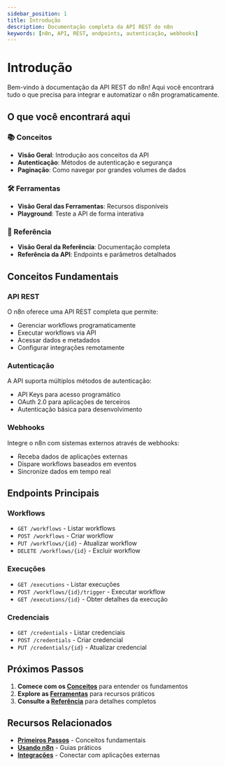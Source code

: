 ```yaml
---
sidebar_position: 1
title: Introdução
description: Documentação completa da API REST do n8n
keywords: [n8n, API, REST, endpoints, autenticação, webhooks]
---
```


# Introdução

Bem-vindo à documentação da API REST do n8n! Aqui você encontrará tudo o que precisa para integrar e automatizar o n8n programaticamente.

## O que você encontrará aqui

### 📚 Conceitos
- **Visão Geral**: Introdução aos conceitos da API
- **Autenticação**: Métodos de autenticação e segurança
- **Paginação**: Como navegar por grandes volumes de dados

### 🛠️ Ferramentas
- **Visão Geral das Ferramentas**: Recursos disponíveis
- **Playground**: Teste a API de forma interativa

### 📖 Referência
- **Visão Geral da Referência**: Documentação completa
- **Referência da API**: Endpoints e parâmetros detalhados

## Conceitos Fundamentais

### API REST
O n8n oferece uma API REST completa que permite:
- Gerenciar workflows programaticamente
- Executar workflows via API
- Acessar dados e metadados
- Configurar integrações remotamente

### Autenticação
A API suporta múltiplos métodos de autenticação:
- API Keys para acesso programático
- OAuth 2.0 para aplicações de terceiros
- Autenticação básica para desenvolvimento

### Webhooks
Integre o n8n com sistemas externos através de webhooks:
- Receba dados de aplicações externas
- Dispare workflows baseados em eventos
- Sincronize dados em tempo real

## Endpoints Principais

### Workflows
- `GET /workflows` - Listar workflows
- `POST /workflows` - Criar workflow
- `PUT /workflows/{id}` - Atualizar workflow
- `DELETE /workflows/{id}` - Excluir workflow

### Execuções
- `GET /executions` - Listar execuções
- `POST /workflows/{id}/trigger` - Executar workflow
- `GET /executions/{id}` - Obter detalhes da execução

### Credenciais
- `GET /credentials` - Listar credenciais
- `POST /credentials` - Criar credencial
- `PUT /credentials/{id}` - Atualizar credencial

## Próximos Passos

1. **Comece com os [Conceitos](./conceitos/index)** para entender os fundamentos
2. **Explore as [Ferramentas](./ferramentas/index)** para recursos práticos
3. **Consulte a [Referência](./referencia/index)** para detalhes completos

## Recursos Relacionados

- **[Primeiros Passos](../primeiros-passos/instalacao)** - Conceitos fundamentais
- **[Usando n8n](../usando-n8n)** - Guias práticos
- **[Integrações](../integracoes)** - Conectar com aplicações externas 
